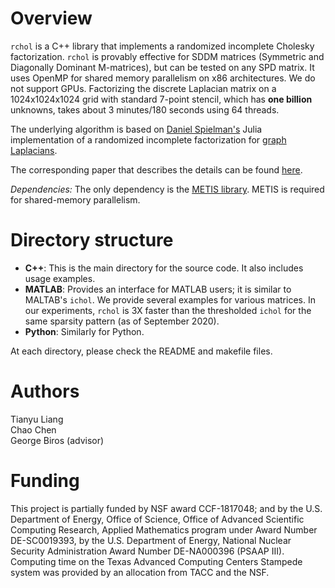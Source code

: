 # Overview
`rchol` is a  C++ library that implements a randomized incomplete Cholesky factorization. `rchol` is provably effective for SDDM matrices (Symmetric and Diagonally Dominant M-matrices), but can be tested on any SPD matrix. It uses OpenMP for shared memory parallelism on x86 architectures. We do not support GPUs. 
Factorizing the discrete Laplacian matrix on a 1024x1024x1024 grid with standard 7-point stencil, which has **one billion** unknowns, takes about 3 minutes/180 seconds using 64 threads. 

The underlying algorithm is based on  [Daniel Spielman's](http://www.cs.yale.edu/homes/spielman/) Julia implementation of a randomized incomplete factorization for  [graph Laplacians](https://github.com/danspielman/Laplacians.jl/blob/master/docs/src/usingSolvers.md#sampling-solvers-of-kyng-and-sachdeva). 

The corresponding paper that describes the details can be found [here](https://arxiv.org/abs/2011.07769). 

*Dependencies:*  The only dependency is the [METIS library](http://glaros.dtc.umn.edu/gkhome/metis/metis/overview).  METIS is required for shared-memory parallelism. 

# Directory structure

* **C++**: This is the main directory for the source code. It also includes usage examples. 
* **MATLAB**: Provides an interface for MATLAB users; it is similar to MALTAB's `ichol`. We provide several examples for various matrices. In our experiments, `rchol` is 3X faster than the thresholded `ichol` for the same sparsity pattern (as of September 2020). 
* **Python**: Similarly for Python.

At each directory, please check the README and makefile files.

# Authors
Tianyu Liang  
Chao Chen  
George Biros (advisor)  

# Funding
This project is partially funded by NSF award CCF-1817048; and  by the U.S. Department of Energy, Office of Science, Office of Advanced Scientific Computing Research, Applied Mathematics program under Award Number DE-SC0019393, by the U.S. Department of Energy, National Nuclear Security Administration Award Number DE-NA000396 (PSAAP III).  Computing time on the Texas Advanced Computing Centers Stampede system was provided by an allocation from TACC and the NSF. 








